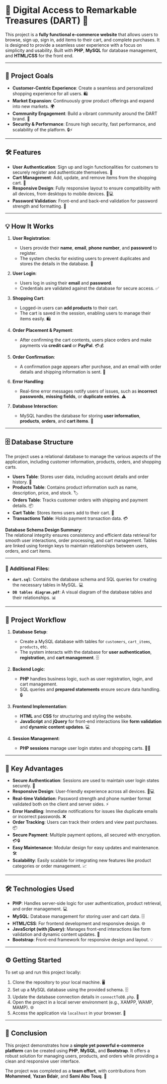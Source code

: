 # 🌟 **Digital Access to Remarkable Treasures (DART)** 🌟

This project is a **fully functional e-commerce website** that allows users to browse, sign up, sign in, add items to their cart, and complete purchases. It is designed to provide a seamless user experience with a focus on simplicity and usability. Built with **PHP**, **MySQL** for database management, and **HTML/CSS** for the front end.

---

## 🎯 **Project Goals**

- **Customer-Centric Experience**: Create a seamless and personalized shopping experience for all users. 🛍️
- **Market Expansion**: Continuously grow product offerings and expand into new markets. 🌍
- **Community Engagement**: Build a vibrant community around the DART brand. 🤝
- **Security & Performance**: Ensure high security, fast performance, and scalability of the platform. 🔒⚡

---

## 🛠️ **Features**

- **User Authentication**: Sign up and login functionalities for customers to securely register and authenticate themselves. 🔐
- **Cart Management**: Add, update, and remove items from the shopping cart. 🛒
- **Responsive Design**: Fully responsive layout to ensure compatibility with all devices, from desktops to mobile devices. 📱💻
- **Password Validation**: Front-end and back-end validation for password strength and formatting. 🔑

---

## 💡 **How It Works**

1. **User Registration**:  
   - Users provide their **name**, **email**, **phone number**, and **password** to register.  
   - The system checks for existing users to prevent duplicates and stores the details in the database. 📂
   
2. **User Login**:  
   - Users log in using their **email** and **password**.  
   - Credentials are validated against the database for secure access. ✅

3. **Shopping Cart**:  
   - Logged-in users can **add products** to their cart.  
   - The cart is saved in the session, enabling users to manage their items easily. 🛍️

4. **Order Placement & Payment**:  
   - After confirming the cart contents, users place orders and make payments via **credit card** or **PayPal**. 💳💰

5. **Order Confirmation**:  
   - A confirmation page appears after purchase, and an email with order details and shipping information is sent. 📧

6. **Error Handling**:  
   - Real-time error messages notify users of issues, such as **incorrect passwords**, **missing fields**, or **duplicate entries**. ⚠️

7. **Database Interaction**:  
   - MySQL handles the database for storing **user information**, **products**, **orders**, and **cart items**. 🔄

---

## 🗄️ **Database Structure**

The project uses a relational database to manage the various aspects of the application, including customer information, products, orders, and shopping carts.

- **Users Table**: Stores user data, including account details and order history. 👤
- **Products Table**: Contains product information such as name, description, price, and stock. 🏷️
- **Orders Table**: Tracks customer orders with shipping and payment details. 📦
- **Cart Table**: Stores items users add to their cart. 🛒
- **Transactions Table**: Holds payment transaction data. 💳

**Database Schema Design Summary**:  
The relational integrity ensures consistency and efficient data retrieval for smooth user interactions, order processing, and cart management. Tables are linked using foreign keys to maintain relationships between users, orders, and cart items.

---

### 📂 **Additional Files:**
- **`dart.sql`**: Contains the database schema and SQL queries for creating the necessary tables in MySQL. 💻
- **`DB tables diagram.pdf`**: A visual diagram of the database tables and their relationships. 📊

---

## 🔄 **Project Workflow**

1. **Database Setup**:  
   - Create a MySQL database with tables for `customers`, `cart_items`, `products`, etc.  
   - The system interacts with the database for **user authentication**, **registration**, and **cart management**. 🗄️

2. **Backend Logic**:  
   - **PHP** handles business logic, such as user registration, login, and cart management.  
   - SQL queries and **prepared statements** ensure secure data handling. 🔒

3. **Frontend Implementation**:  
   - **HTML** and **CSS** for structuring and styling the website.  
   - **JavaScript** and **jQuery** for front-end interactions like **form validation** and **dynamic content updates**. 💻

4. **Session Management**:  
   - **PHP sessions** manage user login states and shopping carts. 👤🛒

---

## 🔑 **Key Advantages**

- **Secure Authentication**: Sessions are used to maintain user login states securely. 🔐
- **Responsive Design**: User-friendly experience across all devices. 📱💻
- **Real-time Validation**: Password strength and phone number format validated both on the client and server sides. ⚡
- **Error Handling**: Immediate notifications for issues like duplicate emails or incorrect passwords. ❌
- **Order Tracking**: Users can track their orders and view past purchases. 📦
- **Secure Payment**: Multiple payment options, all secured with encryption. 💳🔒
- **Easy Maintenance**: Modular design for easy updates and maintenance. 🛠️
- **Scalability**: Easily scalable for integrating new features like product categories or order management. 📈

---

## 🛠️ **Technologies Used**

- **PHP**: Handles server-side logic for user authentication, product retrieval, and order management. 💻
- **MySQL**: Database management for storing user and cart data. 🗄️
- **HTML/CSS**: For frontend development and responsive design. 🌐
- **JavaScript (with jQuery)**: Manages front-end interactions like form validation and dynamic content updates. 📜
- **Bootstrap**: Front-end framework for responsive design and layout. 💡

---

## ⚙️ **Getting Started**

To set up and run this project locally:

1. Clone the repository to your local machine. 🖥️
2. Set up a MySQL database using the provided schema. 🗄️
3. Update the database connection details in `connectToDB.php`. 🔧
4. Open the project in a local server environment (e.g., XAMPP, WAMP, MAMP). 🌐
5. Access the application via `localhost` in your browser. 🌟

---

## 🏁 **Conclusion**

This project demonstrates how a **simple yet powerful e-commerce platform** can be created using **PHP**, **MySQL**, and **Bootstrap**. It offers a robust solution for managing users, products, and orders while providing a clean and responsive user interface.  

The project was completed as a **team effort**, with contributions from **Mohammed**, **Yazan Bdair**, and **Sami Abu Touq**. 🙌

